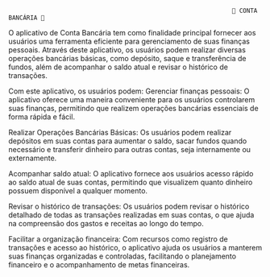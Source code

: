                                                                   🏦 CONTA BANCÁRIA 🏦


O aplicativo de Conta Bancária tem como finalidade principal fornecer aos usuários uma ferramenta eficiente para gerenciamento de suas finanças pessoais. Através deste aplicativo, os usuários podem realizar diversas operações bancárias básicas, como depósito, saque e transferência de fundos, além de acompanhar o saldo atual e revisar o histórico de transações.

Com este aplicativo, os usuários podem:
Gerenciar finanças pessoais: O aplicativo oferece uma maneira conveniente para os usuários controlarem suas finanças, permitindo que realizem operações bancárias essenciais de forma rápida e fácil.

Realizar Operações Bancárias Básicas: Os usuários podem realizar depósitos em suas contas para aumentar o saldo, sacar fundos quando necessário e transferir dinheiro para outras contas, seja internamente ou externamente.

Acompanhar saldo atual: O aplicativo fornece aos usuários acesso rápido ao saldo atual de suas contas, permitindo que visualizem quanto dinheiro possuem disponível a qualquer momento.

Revisar o histórico de transações: Os usuários podem revisar o histórico detalhado de todas as transações realizadas em suas contas, o que ajuda na compreensão dos gastos e receitas ao longo do tempo.

Facilitar a organização financeira: Com recursos como registro de transações e acesso ao histórico, o aplicativo ajuda os usuários a manterem suas finanças organizadas e controladas, facilitando o planejamento financeiro e o acompanhamento de metas financeiras.

